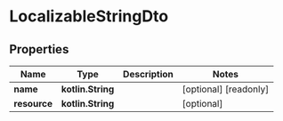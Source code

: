 
# LocalizableStringDto

## Properties
Name | Type | Description | Notes
------------ | ------------- | ------------- | -------------
**name** | **kotlin.String** |  |  [optional] [readonly]
**resource** | **kotlin.String** |  |  [optional]




